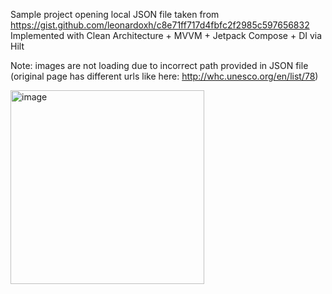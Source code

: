Sample project opening local JSON file taken from https://gist.github.com/leonardoxh/c8e71ff717d4fbfc2f2985c597656832
Implemented with Clean Architecture + MVVM + Jetpack Compose + DI via Hilt

Note: images are not loading due to incorrect path provided in JSON file
(original page has different urls like here: http://whc.unesco.org/en/list/78)


<img width="310" alt="image" src="https://github.com/user-attachments/assets/bd6f9dc8-dfe5-42aa-8174-ac9e9ec67744">
